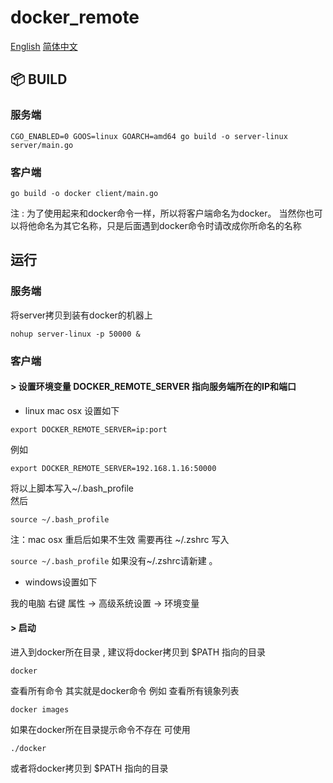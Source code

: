 # docker_remote

[English](https://github.com/jivi20029/docker_remote/blob/master/README.md) [简体中文](https://github.com/jivi20029/docker_remote/blob/master/README-zh_CN.md) 

## 📦 BUILD
### 服务端
```shell script
CGO_ENABLED=0 GOOS=linux GOARCH=amd64 go build -o server-linux server/main.go 
```

### 客户端
```shell script
go build -o docker client/main.go 
```
注 : 为了使用起来和docker命令一样，所以将客户端命名为docker。
当然你也可以将他命名为其它名称，只是后面遇到docker命令时请改成你所命名的名称


## 运行
### 服务端
将server拷贝到装有docker的机器上
```shell script
nohup server-linux -p 50000 &
```
### 客户端
#### \> 设置环境变量 DOCKER_REMOTE_SERVER 指向服务端所在的IP和端口

* linux mac osx 设置如下 
```shell script
export DOCKER_REMOTE_SERVER=ip:port
```
例如
```shell script
export DOCKER_REMOTE_SERVER=192.168.1.16:50000
```
将以上脚本写入~/.bash_profile  
然后
```shell script
source ~/.bash_profile 
```
注：mac osx 重启后如果不生效 需要再往 ~/.zshrc  写入 

``
source ~/.bash_profile
``
如果没有~/.zshrc请新建 。  

* windows设置如下

我的电脑 右键 属性 -> 高级系统设置 -> 环境变量 


#### \> 启动

进入到docker所在目录 , 建议将docker拷贝到 $PATH 指向的目录 
```shell script
docker
```
查看所有命令 
其实就是docker命令 例如 查看所有镜象列表
```shell script
docker images 
```

如果在docker所在目录提示命令不存在 可使用 
```shell script
./docker 
```
或者将docker拷贝到 $PATH 指向的目录